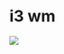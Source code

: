 # i3 wm


![](https://github.com/wahyuhadi/i3-WM/blob/master/image/Screenshot%20at%202018-05-06%2022-46-15.png) 